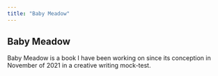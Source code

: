 ```yaml
---
title: "Baby Meadow"
---
```


## Baby Meadow

Baby Meadow is a book I have been working on since its conception in November of 2021 in a creative writing mock-test.